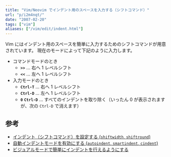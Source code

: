 ```yaml
---
title: "Vim/Neovim でインデント用のスペースを入力する（シフトコマンド）"
url: "p/i2m4nqt/"
date: "2007-02-20"
tags: ["vim"]
aliases: ["/vim/edit/indent.html"]
---
```


Vim にはインデント用のスペースを簡単に入力するためのシフトコマンドが用意されています。
現在のモードによって下記のように入力します。

- コマンドモードのとき
  - __`>>`__ ... 右へ 1 レベルシフト
  - __`<<`__ ... 左へ 1 レベルシフト
- 入力モードのとき
  - __`Ctrl-T`__ ... 右へ 1 レベルシフト
  - __`Ctrl-D`__ ... 左へ 1 レベルシフト
  - __`0`__ __`Ctrl-D`__ ... すべてのインデントを取り除く（いったん 0 が表示されますが、次の `Ctrl-D` で消えます）


参考
----
- [インデント（シフトコマンド）を設定する (`shiftwidth`, `shiftround`)](/p/b5o6ksu/)
- [自動インデントモードを有効にする (`autoindent`, `smartindent`, `cindent`)](/p/oe94dkh/)
- [ビジュアルモードで簡単にインデントを行えるようにする](/p/hoihkfy/)

